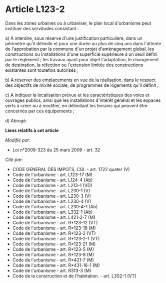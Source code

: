 # Article L123-2

Dans les zones urbaines ou à urbaniser, le plan local d'urbanisme peut instituer des servitudes consistant :

a) A interdire, sous réserve d'une justification particulière, dans un périmètre qu'il délimite et pour une durée au plus de
cinq ans dans l'attente de l'approbation par la commune d'un projet d'aménagement global, les constructions ou installations
d'une superficie supérieure à un seuil défini par le règlement ; les travaux ayant pour objet l'adaptation, le changement de
destination, la réfection ou l'extension limitée des constructions existantes sont toutefois autorisés ;

b) A réserver des emplacements en vue de la réalisation, dans le respect des objectifs de mixité sociale, de programmes de
logements qu'il définit ;

c) A indiquer la localisation prévue et les caractéristiques des voies et ouvrages publics, ainsi que les installations
d'intérêt général et les espaces verts à créer ou à modifier, en délimitant les terrains qui peuvent être concernés par ces
équipements ;

d) Abrogé.

**Liens relatifs à cet article**

_Modifié par_:

  - Loi n°2009-323 du 25 mars 2009 - art. 32

_Cité par_:

  - CODE GENERAL DES IMPOTS, CGI. - art. 1722 quater (V)
  - Code de l'urbanisme - art. L123-17 (M)
  - Code de l'urbanisme - art. L124-4 (Ab)
  - Code de l'urbanisme - art. L213-1 (VD)
  - Code de l'urbanisme - art. L230-1 (V)
  - Code de l'urbanisme - art. L230-3 (V)
  - Code de l'urbanisme - art. L230-4 (V)
  - Code de l'urbanisme - art. L230-4-1 (Ab)
  - Code de l'urbanisme - art. L332-1 (Ab)
  - Code de l'urbanisme - art. L421-2-7 (M)
  - Code de l'urbanisme - art. R*123-12 (VT)
  - Code de l'urbanisme - art. R*123-18 (M)
  - Code de l'urbanisme - art. R*123-2 (VT)
  - Code de l'urbanisme - art. R*123-2-1 (VT)
  - Code de l'urbanisme - art. R*123-21 (M)
  - Code de l'urbanisme - art. R*123-5 (M)
  - Code de l'urbanisme - art. R*123-8 (M)
  - Code de l'urbanisme - art. R*421-7 (M)
  - Code de l'urbanisme - art. R*431-16-1 (M)
  - Code de l'urbanisme - art. R313-3 (M)
  - Code de la construction et de l'habitation. - art. L302-1 (VT)
